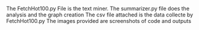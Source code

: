 The FetchHot100.py File is the text miner. 
The summarizer.py file does the analysis and the graph creation
The csv file attached is the data collecte by FetchHot100.py 
The images provided are screenshots of code and outputs
